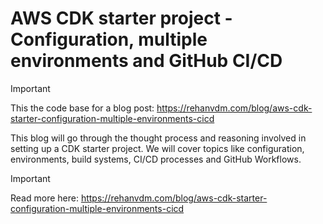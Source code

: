 # AWS CDK starter project - Configuration, multiple environments and GitHub CI/CD

> [!IMPORTANT]
> This the code base for a blog post: https://rehanvdm.com/blog/aws-cdk-starter-configuration-multiple-environments-cicd

This blog will go through the thought process and reasoning involved in setting up a CDK starter project.
We will cover topics like configuration, environments, build systems, CI/CD processes and GitHub Workflows.

> [!IMPORTANT]
> Read more here: https://rehanvdm.com/blog/aws-cdk-starter-configuration-multiple-environments-cicd
